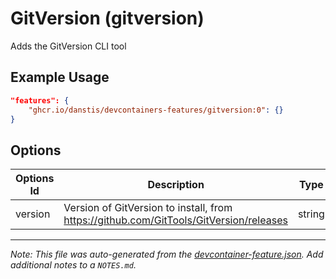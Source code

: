 
# GitVersion (gitversion)

Adds the GitVersion CLI tool

## Example Usage

```json
"features": {
    "ghcr.io/danstis/devcontainers-features/gitversion:0": {}
}
```

## Options

| Options Id | Description | Type | Default Value |
|-----|-----|-----|-----|
| version | Version of GitVersion to install, from https://github.com/GitTools/GitVersion/releases | string | latest |



---

_Note: This file was auto-generated from the [devcontainer-feature.json](https://github.com/danstis/devcontainers-features/blob/main/src/gitversion/devcontainer-feature.json).  Add additional notes to a `NOTES.md`._

